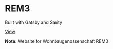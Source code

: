 
# REM3

Built with Gatsby and Sanity

[View](https://rem3.ch)

**Note:**
Website for Wohnbaugenossenschaft REM3
